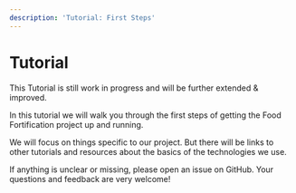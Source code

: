 ```yaml
---
description: 'Tutorial: First Steps'
---
```


# Tutorial

This Tutorial is still work in progress and will be further extended & improved.

In this tutorial we will walk you through the first steps of getting the Food Fortification project up and running.

We will focus on things specific to our project. But there will be links to other tutorials and resources about the basics of the technologies we use.

If anything is unclear or missing, please open an issue on GitHub. Your questions and feedback are very welcome!
